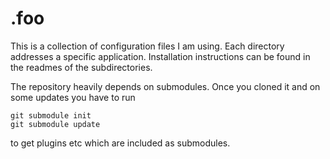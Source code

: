 # .foo

This is a collection of configuration files I am using. Each directory addresses
a specific application. Installation instructions can be found in the readmes of
the subdirectories.

The repository heavily depends on submodules. Once you cloned it and on some
updates you have to run

	git submodule init
	git submodule update

to get plugins etc which are included as submodules.

